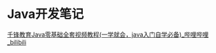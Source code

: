 <a id="quick-start"></a>
# Java开发笔记

[千锋教育Java零基础全套视频教程(一学就会，java入门自学必备)_哔哩哔哩_bilibili](https://www.bilibili.com/video/BV1FK4y1x7Ny?spm_id_from=333.337.search-card.all.click&vd_source=eb82ae7abf839cf64f4c75c7c63f230e)

